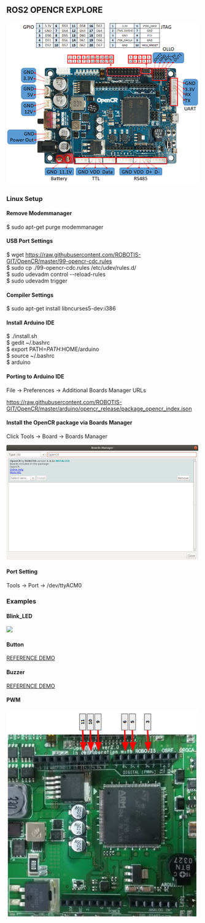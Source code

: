 ## ROS2 OPENCR EXPLORE

<!--
http://emanual.robotis.com/docs/en/parts/controller/opencr10/

https://github.com/ROBOTIS-GIT/OpenCR
https://github.com/ROBOTIS-GIT/OpenCR-Hardware

https://community.robotsource.org/t/howto-adding-multiple-opencr-boards-to-the-arduino-ide/1497

https://www.youtube.com/watch?v=1tqYrWqrbC8&list=PLRG6WP3c31_U7TFGduEIJWVtkOw6AJjFf

https://github.com/ROBOTIS-GIT/OpenCR-Binaries

https://www.youtube.com/watch?v=tdzMEzrN-PQ&list=PLRG6WP3c31_VTd-u90LVXaT1B8NMjCSoj&index=2
https://www.youtube.com/playlist?list=PLRG6WP3c31_VTd-u90LVXaT1B8NMjCSoj

https://github.com/ROBOTIS-GIT/OpenCR/tree/master/arduino/opencr_arduino/tools/opencr_tools_1.0.0

https://synthiam.com/GettingStarted/Build-Robots/Robotis-OpenCR-17531
-->


<a href="url"><img src="./images/opencr_pinout.png" width="600"></a>  

<!-- <a href="url"><img src="./images/specs.png" width="500"></a> -->

### Linux Setup

#### Remove Modemmanager

$ sudo apt-get purge modemmanager  

#### USB Port Settings

$ wget https://raw.githubusercontent.com/ROBOTIS-GIT/OpenCR/master/99-opencr-cdc.rules  
$ sudo cp ./99-opencr-cdc.rules /etc/udev/rules.d/  
$ sudo udevadm control --reload-rules  
$ sudo udevadm trigger  


#### Compiler Settings

$ sudo apt-get install libncurses5-dev:i386  


#### Install Arduino IDE

$ ./install.sh  
$ gedit ~/.bashrc  
$ export PATH=$PATH:$HOME/arduino  
$ source ~/.bashrc  
$ arduino  


#### Porting to Arduino IDE

File -> Preferences -> Additional Boards Manager URLs  

https://raw.githubusercontent.com/ROBOTIS-GIT/OpenCR/master/arduino/opencr_release/package_opencr_index.json  

#### Install the OpenCR package via Boards Manager

Click Tools -> Board -> Boards Manager  

<a href="url"><img src="./images/install_opencr.png" width="500"></a>

#### Port Setting

Tools -> Port -> /dev/ttyACM0  


### Examples

#### Blink_LED

<a href="url"><img src="./images/Blink_LED.gif" width="500"></a>

#### Button

[REFERENCE DEMO](https://www.youtube.com/watch?v=8RfEmWHOjlQ)

#### Buzzer

[REFERENCE DEMO](https://www.youtube.com/watch?v=gvICseDo0SQ)

#### PWM

<a href="url"><img src="./images/pwm.png" width="500"></a>



